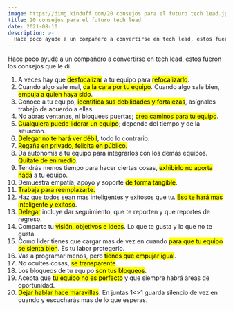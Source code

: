 ```yaml
---
image: https://dimg.kinduff.com/20 consejos para el futuro tech lead.jpeg
title: 20 consejos para el futuro tech lead
date: 2021-08-10
description: >-
  Hace poco ayudé a un compañero a convertirse en tech lead, estos fueron los consejos que le di.
---
```


Hace poco ayudé a un compañero a convertirse en tech lead, estos fueron los consejos que le di.

1. A veces hay que <mark>desfocalizar</mark> a tu equipo para <mark>refocalizarlo</mark>.
1. Cuando algo sale mal, <mark>da la cara por tu equipo</mark>. Cuando algo sale bien, <mark>empuja a quien haya sido</mark>.
1. Conoce a tu equipo, <mark>identifica sus debilidades y fortalezas</mark>, asígnales trabajo de acuerdo a ellas.
1. No abras ventanas, ni bloquees puertas; <mark>crea caminos para tu equipo</mark>.
1. <mark>Cualquiera puede liderar un equipo</mark>; depende del tiempo y de la situación.
1. <mark>Delegar no te hará ver débil</mark>, todo lo contrario.
1. <mark>Regaña en privado, felicita en público.</mark>
1. Da autonomía a tu equipo para integrarlos con los demás equipos. <mark>Quítate de en medio</mark>.
1. Tendrás menos tiempo para hacer ciertas cosas, <mark>exhibirlo no aporta nada</mark> a tu equipo.
1. Demuestra empatía, apoyo y soporte <mark>de forma tangible</mark>.
1. <mark>Trabaja para reemplazarte.</mark>
1. Haz que todos sean mas inteligentes y exitosos que tu. <mark>Eso te hará mas inteligente y exitoso</mark>.
1. <mark>Delegar</mark> incluye dar seguimiento, que te reporten y que reportes de regreso.
1. Comparte tu <mark>visión, objetivos e ideas</mark>. Lo que te gusta y lo que no te gusta.
1. Como lider tienes que cargar mas de vez en cuando <mark>para que tu equipo se sienta bien</mark>. Es tu labor protegerlo.
1. Vas a programar menos, pero <mark>tienes que empujar igual</mark>.
1. No ocultes cosas, <mark>se transparente</mark>.
1. Los bloqueos de tu equipo <mark>son tus bloqueos</mark>.
1. Acepta que <mark>tu equipo no es perfecto</mark> y que siempre habrá áreas de oportunidad.
1. <mark>Dejar hablar hace maravillas</mark>. En juntas 1<>1 guarda silencio de vez en cuando y escucharás mas de lo que esperas.
